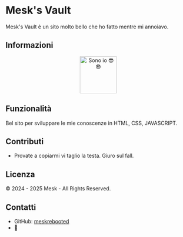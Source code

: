 # Mesk's Vault

Mesk's Vault è un sito molto bello che ho fatto mentre mi annoiavo.


## Informazioni

<div align="center">
  <img src="https://github.com/meskrebooted/MesksVault/blob/main/img/adam2.jpg?raw=true" width="100" alt="Sono io 😎😎" />
  <br>
</div>


## Funzionalità

Bel sito per sviluppare le mie conoscenze in HTML, CSS, JAVASCRIPT.

## Contributi

- Provate a copiarmi vi taglio la testa.
  Giuro sul fall.

## Licenza

© 2024 - 2025 Mesk - All Rights Reserved.

## Contatti

- GitHub: [meskrebooted](https://github.com/meskrebooted)
- 🐍
